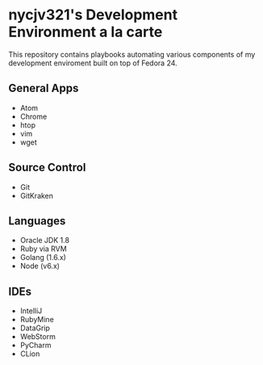 # nycjv321's Development Environment a la carte

This repository contains playbooks automating various components of my development enviroment built on top of Fedora 24.

## General Apps
* Atom
* Chrome
* htop
* vim
* wget

## Source Control
* Git
* GitKraken

## Languages
* Oracle JDK 1.8
* Ruby via RVM
* Golang (1.6.x)
* Node (v6.x)

## IDEs
* IntelliJ
* RubyMine 
* DataGrip
* WebStorm
* PyCharm
* CLion
